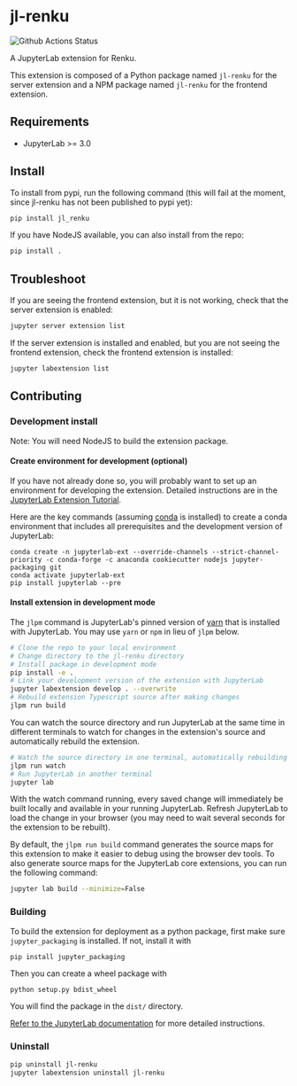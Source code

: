 # jl-renku

![Github Actions Status](hhttps://github.com/SwissDataScienceCenter/renku-ui/workflows/Build/badge.svg)

A JupyterLab extension for Renku.

This extension is composed of a Python package named `jl-renku`
for the server extension and a NPM package named `jl-renku`
for the frontend extension.

## Requirements

- JupyterLab >= 3.0

## Install

To install from pypi, run the following command (this will fail at the moment, since jl-renku has not been published to pypi yet):

```bash
pip install jl_renku
```

If you have NodeJS available, you can also install from the repo:

```bash
pip install .
```

## Troubleshoot

If you are seeing the frontend extension, but it is not working, check
that the server extension is enabled:

```bash
jupyter server extension list
```

If the server extension is installed and enabled, but you are not seeing
the frontend extension, check the frontend extension is installed:

```bash
jupyter labextension list
```

## Contributing

### Development install

Note: You will need NodeJS to build the extension package.

#### Create environment for development (optional)

If you have not already done so, you will probably want to set up an environment for developing the extension. Detailed instructions are in the [JupyterLab Extension Tutorial](https://jupyterlab.readthedocs.io/en/stable/extension/extension_tutorial.html#set-up-a-development-environment).

Here are the key commands (assuming [conda](https://docs.conda.io/en/latest/miniconda.html) is installed) to create a conda environment that includes all prerequisites and the development version of JupyterLab:

```
conda create -n jupyterlab-ext --override-channels --strict-channel-priority -c conda-forge -c anaconda cookiecutter nodejs jupyter-packaging git
conda activate jupyterlab-ext
pip install jupyterlab --pre
```

#### Install extension in development mode

The `jlpm` command is JupyterLab's pinned version of
[yarn](https://yarnpkg.com/) that is installed with JupyterLab. You may use
`yarn` or `npm` in lieu of `jlpm` below.

```bash
# Clone the repo to your local environment
# Change directory to the jl-renku directory
# Install package in development mode
pip install -e .
# Link your development version of the extension with JupyterLab
jupyter labextension develop . --overwrite
# Rebuild extension Typescript source after making changes
jlpm run build
```

You can watch the source directory and run JupyterLab at the same time in different terminals to watch for changes in the extension's source and automatically rebuild the extension.

```bash
# Watch the source directory in one terminal, automatically rebuilding when needed
jlpm run watch
# Run JupyterLab in another terminal
jupyter lab
```

With the watch command running, every saved change will immediately be built locally and available in your running JupyterLab. Refresh JupyterLab to load the change in your browser (you may need to wait several seconds for the extension to be rebuilt).

By default, the `jlpm run build` command generates the source maps for this extension to make it easier to debug using the browser dev tools. To also generate source maps for the JupyterLab core extensions, you can run the following command:

```bash
jupyter lab build --minimize=False
```

### Building

To build the extension for deployment as a python package, first make sure `jupyter_packaging` is installed. If not, install it with

```
pip install jupyter_packaging
```

Then you can create a wheel package with

```
python setup.py bdist_wheel
```

You will find the package in the `dist/` directory.

[Refer to the JupyterLab documentation](https://jupyterlab.readthedocs.io/en/stable/extension/extension_tutorial.html?highlight=extension#packaging-your-extension) for more detailed instructions.

### Uninstall

```bash
pip uninstall jl-renku
jupyter labextension uninstall jl-renku
```
